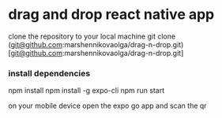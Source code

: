# drag and drop react native app

clone the repository to your local machine
git clone (git@github.com:marshennikovaolga/drag-n-drop.git) [git@github.com:marshennikovaolga/drag-n-drop.git]

### install dependencies
npm install
npm install -g expo-cli
npm run start

on your mobile device open the expo go app and scan the qr




